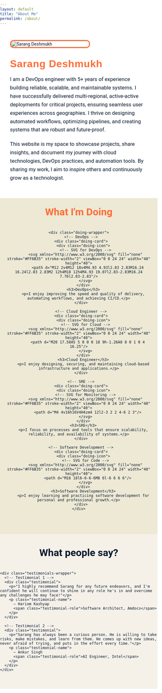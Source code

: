```yaml
---
layout: default
title: "About Me"
permalink: /about/
---
```


<div class="about-page">

  <!-- Photo -->
  <div class="about-photo">
    <img src="{{ '/assets/images/photo.png' | relative_url }}" alt="Sarang Deshmukh">
  </div>

  <!-- Bio -->
  <div class="about-bio">
    <h2>Sarang Deshmukh</h2>
    <p>
      I am a DevOps engineer with 5+ years of experience building reliable, scalable, and maintainable systems. I have successfully delivered multi-regional, active-active deployments for critical projects, ensuring seamless user experiences across geographies. I thrive on designing automated workflows, optimizing pipelines, and creating systems that are robust and future-proof.
    </p>
    <p>
      This website is my space to showcase projects, share insights, and document my journey with cloud technologies, DevOps practices, and automation tools. By sharing my work, I aim to inspire others and continuously grow as a technologist.
    </p>
  </div>
</div>

<!-- ================== WHAT I'M DOING SECTION ================== -->
<section class="doing-section">
  <div class="container">
    <h2 class="doing-heading">What I'm Doing</h2>

    <div class="doing-wrapper">
      <!-- DevOps -->
      <div class="doing-card">
        <div class="doing-icon">
          <!-- SVG for DevOps -->
          <svg xmlns="http://www.w3.org/2000/svg" fill="none" stroke="#FF6B35" stroke-width="2" viewBox="0 0 24 24" width="40" height="40">
            <path d="M12 2v4M12 18v4M4.93 4.93l2.83 2.83M16.24 16.24l2.83 2.83M2 12h4M18 12h4M4.93 19.07l2.83-2.83M16.24 7.76l2.83-2.83"/>
          </svg>
        </div>
        <h3>DevOps</h3>
        <p>I enjoy improving the speed and quality of delivery, automating workflows, and achieving CI/CD.</p>
      </div>

      <!-- Cloud Engineer -->
      <div class="doing-card">
        <div class="doing-icon">
          <!-- SVG for Cloud -->
          <svg xmlns="http://www.w3.org/2000/svg" fill="none" stroke="#FF6B35" stroke-width="2" viewBox="0 0 24 24" width="40" height="40">
            <path d="M20 17.58A5 5 0 0 0 18 9h-1.26A8 8 0 1 0 4 16.25"/>
          </svg>
        </div>
        <h3>Cloud Engineer</h3>
        <p>I enjoy designing, securing, and maintaining cloud-based infrastructure and applications.</p>
      </div>

      <!-- SRE -->
      <div class="doing-card">
        <div class="doing-icon">
          <!-- SVG for Monitoring -->
          <svg xmlns="http://www.w3.org/2000/svg" fill="none" stroke="#FF6B35" stroke-width="2" viewBox="0 0 24 24" width="40" height="40">
            <path d="M4 4v16h16V4H4zm4 12l2-3 2 2 4-6 2 3"/>
          </svg>
        </div>
        <h3>SRE</h3>
        <p>I focus on processes and tools that ensure scalability, reliability, and availability of systems.</p>
      </div>

      <!-- Software Development -->
      <div class="doing-card">
        <div class="doing-icon">
          <!-- SVG for Code -->
          <svg xmlns="http://www.w3.org/2000/svg" fill="none" stroke="#FF6B35" stroke-width="2" viewBox="0 0 24 24" width="40" height="40">
            <path d="M16 18l6-6-6-6M8 6l-6 6 6 6"/>
          </svg>
        </div>
        <h3>Software Development</h3>
        <p>I enjoy learning and practicing software development for personal and professional growth.</p>
      </div>
    </div>
  </div>
</section>

<!-- ================== Testimonials Section ================== -->
<section class="testimonials-section">
  <div class="container">
    <h2 class="testimonials-heading">What people say?</h2>

    <div class="testimonials-wrapper">
      <!-- Testimonial 1 -->
      <div class="testimonial">
        <p>"I highly recommend Sarang for any future endeavors, and I'm confident he will continue to shine in any role he's in and overcome any challenges he may face!"</p>
        <p class="testimonial-name">
          – Hariom Kashyap
          <span class="testimonial-role">Software Architect, Amdocs</span>
        </p>
      </div>

      <!-- Testimonial 2 -->
      <div class="testimonial">
        <p>"Sarang has always been a curious person. He is willing to take risks, make mistakes, and learn from them. He comes up with new ideas, never afraid of trying, and puts in the effort every time."</p>
        <p class="testimonial-name">
          – Ankur Singh
          <span class="testimonial-role">AI Engineer, Intel</span>
        </p>
      </div>
    </div>
  </div>
</section>

<style>
/* ================== FORCE FULL PAGE BACKGROUND ================== */
html, body {
  background-color: #FFFFFF;
  color: #0A192F;
  margin: 0;
  padding: 0;
  font-family: 'Roboto', sans-serif;
  box-sizing: border-box;
}

/* ================== ABOUT PAGE ================== */
.about-page {
  display: flex;
  flex-wrap: wrap;
  align-items: center;
  gap: 2rem;
  padding: 2rem 2rem 2rem 2rem;
  background: #FFFFFF;
  color: #0A192F;
}

/* Photo */
.about-photo {
  flex: 0 0 250px;
}
.about-photo img {
  width: 100%;
  border-radius: 12px;
  border: 3px solid #FF6B35;
  transition: transform 0.3s ease, box-shadow 0.3s ease;
}

/* Bio */
.about-bio {
  flex: 1 1 500px;
  font-size: 1.05rem;
}
.about-bio h2 {
  font-family: 'Rubik', sans-serif;
  font-size: 2rem;
  color: #FF6B35;
  margin: 0 0 0.5rem;
  letter-spacing: 1px;
}
.about-bio p {
  line-height: 1.6;
  margin-bottom: 1.2rem;
}
.about-bio a {
  color: #FFFFFF;
  text-decoration: none;
  font-weight: 500;
  border-radius: 6px;
  background: linear-gradient(135deg, #FF8C42 0%, #FF6B35 100%);
  padding: 0.6rem 1.2rem;
  display: inline-block;
  transition: background-color 0.3s ease;
  box-shadow: 0 2px 6px rgba(0,0,0,0.2);
}
.about-bio a:hover {
  background: linear-gradient(135deg, #FF6B35 0%, #FF8C42 100%);
}

/* ================== WHAT I'M DOING ================== */
.doing-section {
  background-color: #EDE9D5; /* beige background */
  color: #0A192F;
  padding: 25px 20px 60px 20px !important; /* reduced top padding */
  text-align: center;
  margin-top: 0 !important; /* ensure no extra margin from parent */
}

.doing-heading {
  font-size: 2rem;
  margin: 0 0 40px 0 !important; /* remove top margin */
  color: #FF6B35;
}

.doing-wrapper {
  display: flex;
  flex-wrap: wrap;
  justify-content: center;
  gap: 20px;
}

.doing-card {
  background-color: #FFFFFF;
  border: 2px solid #FF6B35;
  border-radius: 12px;
  padding: 25px 20px;
  width: 260px;
  transition: transform 0.3s ease, box-shadow 0.3s ease;
  box-shadow: 0 4px 12px rgba(0,0,0,0.1);
}

.doing-card:hover {
  transform: translateY(-6px);
  box-shadow: 0 8px 20px rgba(0,0,0,0.2);
}

.doing-card h3 {
  margin: 15px 0 8px 0;
  color: #FF6B35;
  font-size: 1.2rem;
}

.doing-card p {
  font-size: 0.85rem;
  line-height: 1.4;
  color: #0A192F;
}

.doing-icon {
  margin-bottom: 10px;
}

/* ================== TESTIMONIALS ================== */
.testimonials-section {
  background-color: #F5F1E9;
  padding: 40px 0;
}

.testimonials-heading {
  color: #0A192F;
  font-size: 2rem;
  text-align: center;
  margin: 0 0 40px 0;
}

.testimonials-wrapper {
  display: flex;
  flex-wrap: wrap;
  justify-content: center;
  gap: 10px;
  padding: 0 20px;
  margin-bottom: 0;
}

.testimonial {
  background-color: #FF6B35;
  color: #FFFFFF !important;
  border-radius: 12px;
  padding: 30px 30px;
  box-shadow: 0 4px 15px rgba(0,0,0,0.2);
  flex: 0 1 360px;
  max-width: 360px;
  margin: 10px;
  transition: transform 0.3s ease, box-shadow 0.3s ease;
  border: none;
  position: relative;
  overflow: hidden;
}

.testimonial p {
  margin-bottom: 15px;
  color: #FFFFFF !important;
}

.testimonial-name {
  font-weight: bold;
  color: #FFFFFF !important;
  margin-top: 10px;
}

.testimonial-role {
  display: block;
  font-style: italic;
  color: #EFF6FF !important;
  margin-top: 3px;
}

/* Hover effect */
.testimonial:hover {
  transform: translateY(-5px);
  box-shadow: 0 8px 25px rgba(0,0,0,0.3);
}

/* ================== RESPONSIVE ================== */
@media (max-width: 768px) {
  .about-page {
    flex-direction: column;
    align-items: flex-start;
  }
  .about-photo {
    flex: 0 0 150px;
    margin-bottom: 0rem;
  }
  .about-bio {
    text-align: left;
  }
  .doing-wrapper {
    flex-direction: column;
    align-items: center;
  }
  
  .doing-card {
    width: 90%;
  }
  .testimonials-wrapper {
    flex-direction: column;
    gap: 20px;
  }
  .testimonial {
    max-width: 90%;
    padding: 20px;
    margin: 0 auto;
  }
}

@media (max-width: 480px) {
  .testimonials-wrapper {
    width: 100%;
    padding: 0;
    flex-direction: column;
    align-items: center;
  }

  .testimonial {
    width: 95% !important;
    max-width: 320px !important;
    padding: 14px 16px;
    margin: 12px 0;
    font-size: 1.3rem;
    line-height: 1.5;
    text-align: left;
  }

  .testimonial p {
    margin-bottom: 10px;
  }

  .testimonial-name {
    font-size: 0.95rem;
    margin-top: 8px;
  }

  .testimonial-role {
    font-size: 0.85rem;
  }
}

@media (max-width: 768px) {
  .doing-heading {
    margin-bottom: 25px !important; /* reduce gap below heading on mobile */
  }
}

</style>
